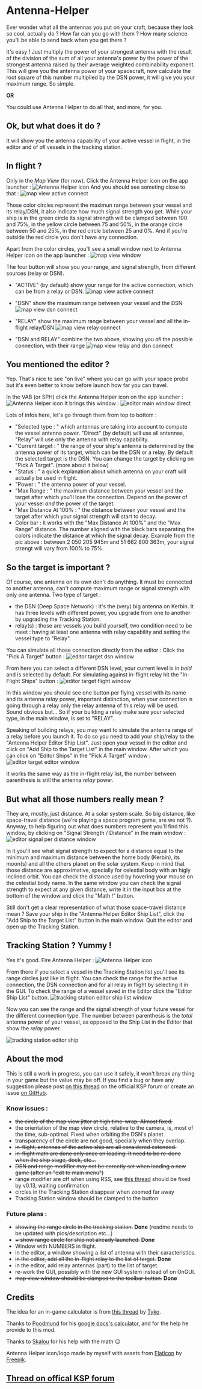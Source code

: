 # Antenna-Helper

Ever wonder what all the antennas you put on your craft, because they look so cool, actually do ? How far can you go with them ? How many science you'll be able to send back when you get there ?

It's easy ! Just multiply the power of your strongest antenna with the result of the division of the sum of all your antenna's power by the power of the strongest antenna raised by their average weighted combinability exponent. This will give you the antenna power of your spacecraft, now calculate the root square of this number multiplied by the DSN power, it will give you your maximum range. So simple.

**OR**

You could use Antenna Helper to do all that, and more, for you.



## Ok, but what does it do ?

It will show you the antenna capability of your active vessel in flight, in the editor and of *all* vessels in the tracking station.


## In flight ?

Only in the *Map View* (for now). Click the Antenna Helper icon on the app launcher : ![Antenna Helper icon](https://github.com/Li0n-0/Antenna-Helper/blob/master/pics/icon_off.png?raw=true)
And you should see someting close to that :
![map view active connect](https://github.com/Li0n-0/Antenna-Helper/blob/master/pics/map_view_window.png?raw=true)

Those color circles represent the maximun range between your vessel and its relay/DSN, it also indicate how much signal strength you get. While your ship is in the green circle its signal strength will be clamped between 100 and 75%, in the yellow circle between 75 and 50%, in the orange circle between 50 and 25%, in the red circle between 25 and 0%. And if you're outside the red circle you don't have any connection.


Apart from the color circles, you'll see a small window next to Antenna Helper icon on the app launcher : ![map view window]()

The four button will show you your range, and signal strength, from different sources (relay or DSN).

* "ACTIVE" (by default) show your range for the active connection, which can be from a relay or DSN.
![map view active connect](https://github.com/Li0n-0/Antenna-Helper/blob/master/pics/map_view_active.png?raw=true)

* "DSN" show the maximum range between your vessel and the DSN
![map view dsn connect](https://github.com/Li0n-0/Antenna-Helper/blob/master/pics/map_view_dsn.png?raw=true)

* "RELAY" show the maximum range between your vessel and all the in-flight relay/DSN
![map view relay connect](https://github.com/Li0n-0/Antenna-Helper/blob/master/pics/map_view_relay.png?raw=true)

* "DSN and RELAY" combine the two above, showing you *all* the possible connection, with their range
![map view relay and dsn connect](https://github.com/Li0n-0/Antenna-Helper/blob/master/pics/map_view_dsn_and_relay.png?raw=true)


## You mentioned the editor ?

Yep. That's nice to see "on live" where you can go with your space probe but it's even better to know before launch how far you can travel.

In the VAB (or SPH) click the Antenna Helper icon on the app launcher : ![Antenna Helper icon](https://github.com/Li0n-0/Antenna-Helper/blob/master/pics/icon_off.png?raw=true)
It brings this window :
![editor main window direct](https://github.com/Li0n-0/Antenna-Helper/blob/master/pics/editor_main_window_direct.png?raw=true)

Lots of infos here, let's go through them from top to bottom :
* "Selected type : " which antennas are taking into account to compute the vessel antenna power. "Direct" (by default) will use all antennas, "Relay" will use only the antenna with relay capability.
* "Current target : " the range of your ship's antenna is determined by the antenna power of its target, which can be the DSN or a relay. By default the selected target is the DSN. You can change the target by clicking on "Pick A Target". (more about it below)
* "Status : " a quick explanation about which antenna on your craft will actually be used in flight.
* "Power : " the antenna power of your vessel.
* "Max Range : " the maximum distance between your vessel and the target after which you'll lose the connection. Depend on the power of your vessel *and* the power of the target.
* "Max Distance At 100% : " the distance between your vessel and the target after which your signal strength will start to decay.
* Color bar : it works with the "Max Distance At 100%" and the "Max Range" distance. The number aligned with the black bars separating the colors indicate the distance at which the signal decay. Example from the pic above : between 2 050 205 945m and 51 662 800 363m, your signal strengt will vary from 100% to 75%.


## So the target is important ?

Of course, one antenna on its own don't do anything. It must be connected to another antenna, can't compute maximum range or signal strength with only one antenna.
Two type of target :
* the DSN (Deep Space Network) : it's the (very) big antenna on Kerbin. It has three levels with different power, you upgrade from one to another by upgrading the Tracking Station.
* relay(s) : those are vessels you build yourself, two condition need to be meet : having at least one antenna with relay capability and setting the vessel type to "Relay".

You can simulate all those connection directly from the editor : Click the "Pick A Target" button : 
![editor target dsn window](https://github.com/Li0n-0/Antenna-Helper/blob/master/pics/editor_target_dsn_window.png?raw=true)

From here you can select a different DSN level, your current level is in *bold* and is selected by default. For simulating against in-flight relay hit the "In-Flight Ships" button :
![editor target flight window](https://github.com/Li0n-0/Antenna-Helper/blob/master/pics/editor_target_flight_window.png?raw=true)

In this window you should see one button per flying vessel with its name and its antenna *relay* power, important distinction, when your connection is going through a relay only the relay antenna of this relay will be used. Sound obvious but... So if your building a relay make sure your selected type, in the main window, is set to "RELAY".

Speaking of building relays, you may want to simulate the antenna range of a relay before you launch it. To do so you need to add your ship/relay to the "Antenna Helper Editor Ship List". Just open your vessel in the editor and click on "Add Ship to the Target List" in the main window. After which you can click on "Editor Ships" in the "Pick A Target" window : 
![editor target editor window](https://github.com/Li0n-0/Antenna-Helper/blob/master/pics/editor_target_editor_window.png?raw=true)

It works the same way as the in-flight relay list, the number between parenthesis is still the antenna *relay* power.



## But what all those numbers really mean ?

They are, mostly, just distance. At a solar system scale. So big distance, like space-travel distance (we're playing a space program game, are we not ?).
Anyway, to help figuring out what does numbers represent you'll find this window, by clicking on "Signal Strength / Distance" in the main window :
![editor signal per distance window](https://github.com/Li0n-0/Antenna-Helper/blob/master/pics/editor_signal_distance_window.png?raw=true)

In it you'll see what signal strength to expect for a distance equal to the minimum and maximum distance between the home body (Kerbin), its moon(s) and all the others planet on the solar system. Keep in mind that those distance are approximative, specially for celestial body with an higly inclined orbit. 
You can check the distance used by hovering your mouse on the celestial body name.
In the same window you can check the signal strength to expect at any given distance, write it in the input box at the bottom of the window and click the "Math !" button.


Still don't get a clear representation of what those space-travel distance mean ?
Save your ship in the "Antenna Helper Editor Ship List", click the "Add Ship to the Target List" button in the main window. Quit the editor and open up the Tracking Station.



## Tracking Station ? Yummy !

Yes it's good. Fire Antenna Helper : ![Antenna Helper icon](https://github.com/Li0n-0/Antenna-Helper/blob/master/pics/icon_off.png?raw=true)

From there if you select a vessel in the Tracking Station list you'll see its range circles just like in flight. You can check the range for the active connection, the DSN connection and for all relay in flight by selecting it in the GUI.
To check the range of a vessel saved in the Editor click the "Editor Ship List" button.
![tracking station editor ship list window](https://github.com/Li0n-0/Antenna-Helper/blob/master/pics/tracking_station_editor_ship_list_window.png?raw=true)

Now you can see the range and the signal strength of your future vessel for the different connection type.
The number between parenthesis is the *total* antenna power of your vessel, as opposed to the Ship List in the Editor that show the *relay* power.

![tracking station editor ship](https://github.com/Li0n-0/Antenna-Helper/blob/master/pics/tracking_station_editor_ship.png?raw=true)





## About the mod

This is still a work in progress, you can use it safely, it won't break any thing in your game but the value may be off. If you find a bug or have any suggestion please post [on this thread](https://forum.kerbalspaceprogram.com/index.php?/topic/156122-wip122-to-131-antenna-helper-in-game-antennas-range-calculation-v07-7-oct-2017/) on the official KSP forum or create an issue [on GitHub](https://github.com/Li0n-0/Antenna-Helper).

### Know issues :

* ~~the circle of the map view jitter at high time-wrap. Almost fixed.~~
* the orientation of the map view circle, relative to the camera, is, most of the time, sub-optimal. Fixed when orbiting the DSN's planet
* transparency of the circle are not good, specially when they overlap.
* ~~in-flight, antennas of the active ship are all considered extended.~~
* ~~in-flight math are done only once on loading. It need to be re-done when the ship stage, dock, etc...~~
* ~~DSN and range modifier may not be corectly set when loading a new game (after an "exit to main menu")~~
* range modifier are off when using RSS, see [this thread](https://forum.kerbalspaceprogram.com/index.php?/topic/156122-wip131-antenna-helper-in-game-antennas-range-calculation-v09-8-dec-2017/&do=findComment&comment=3240861) should be fixed by v0.13, waiting confirmation
* circles in the Tracking Station disappear when zoomed far away
* Tracking Station window should be clamped to the button

### Future plans :

* ~~showing the range circle in the tracking station.~~ **Done** (readme needs to be updated with pics/description etc...)
* ~~+ show range circle for ship not already launched.~~ **Done**
* Window with NUMBERS in flight.
* in the editor, a window showing a list of antenna with their caracteristics.
* ~~in the editor, add all the in-flight relay to the list of target.~~ **Done**
* in the editor, add relay antennas (part) to the list of target.
* re-work the GUI, possibly with the new GUI system instead of on OnGUI.
* ~~map view window should be clamped to the toolbar button.~~ **Done**


## Credits

The idea for an in-game calculator is from [this thread](https://forum.kerbalspaceprogram.com/index.php?/topic/153155-mod-idea-in-game-antenna-strength-calculater/) by [Tyko](https://forum.kerbalspaceprogram.com/index.php?/profile/164179-tyko/).

Thanks to [Poodmund](https://forum.kerbalspaceprogram.com/index.php?/profile/128643-poodmund/) for his [google docs's calculator](https://docs.google.com/spreadsheets/d/1qIgFB8OXnlgpPCGsxv7JYUYQq5O671IcZXpumVaStek/edit?usp=sharing), and for the help he provide to this mod.

Thanks to [Skalou](https://forum.kerbalspaceprogram.com/index.php?/profile/133496-skalou/) for his help with the math :wink:

Antenna Helper icon/logo made by myself with assets from [FlatIcon](https://www.flaticon.com) by [Freepik](https://www.flaticon.com/authors/freepik).

## [Thread on offical KSP forum](https://forum.kerbalspaceprogram.com/index.php?/topic/156122-wip131-antenna-helper-in-game-antennas-range-calculation-v08-17-nov-2017/)

